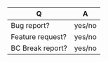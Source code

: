 | Q                | A
| ---------------- | -----
| Bug report?      | yes/no
| Feature request? | yes/no
| BC Break report? | yes/no

<!--
- Replace this comment by the description of your issue.
-->
